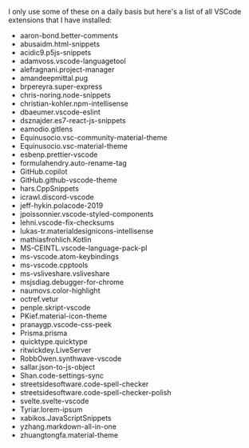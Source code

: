 I only use some of these on a daily basis but here's a list of all VSCode extensions that I have installed:

- aaron-bond.better-comments
- abusaidm.html-snippets
- acidic9.p5js-snippets
- adamvoss.vscode-languagetool
- alefragnani.project-manager
- amandeepmittal.pug
- brpereyra.super-express
- chris-noring.node-snippets
- christian-kohler.npm-intellisense
- dbaeumer.vscode-eslint
- dsznajder.es7-react-js-snippets
- eamodio.gitlens
- Equinusocio.vsc-community-material-theme
- Equinusocio.vsc-material-theme
- esbenp.prettier-vscode
- formulahendry.auto-rename-tag
- GitHub.copilot
- GitHub.github-vscode-theme
- hars.CppSnippets
- icrawl.discord-vscode
- jeff-hykin.polacode-2019
- jpoissonnier.vscode-styled-components
- lehni.vscode-fix-checksums
- lukas-tr.materialdesignicons-intellisense
- mathiasfrohlich.Kotlin
- MS-CEINTL.vscode-language-pack-pl
- ms-vscode.atom-keybindings
- ms-vscode.cpptools
- ms-vsliveshare.vsliveshare
- msjsdiag.debugger-for-chrome
- naumovs.color-highlight
- octref.vetur
- penple.skript-vscode
- PKief.material-icon-theme
- pranaygp.vscode-css-peek
- Prisma.prisma
- quicktype.quicktype
- ritwickdey.LiveServer
- RobbOwen.synthwave-vscode
- sallar.json-to-js-object
- Shan.code-settings-sync
- streetsidesoftware.code-spell-checker
- streetsidesoftware.code-spell-checker-polish
- svelte.svelte-vscode
- Tyriar.lorem-ipsum
- xabikos.JavaScriptSnippets
- yzhang.markdown-all-in-one
- zhuangtongfa.material-theme
